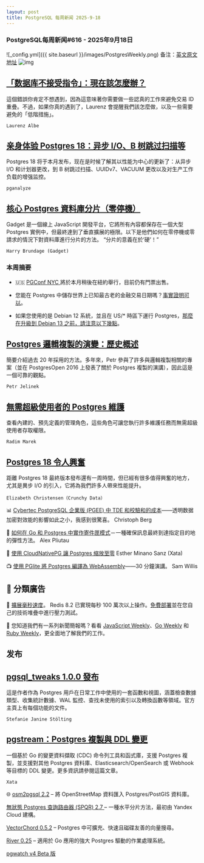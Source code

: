 ```yaml
---
layout: post
title: PostgreSQL 每周新闻 2025-9-18
---
```

### PostgreSQL每周新闻#616 - 2025年9月18日
![_config.yml]({{ site.baseurl }}/images/PostgresWeekly.png)
备注：[英文原文地址](https://postgresweekly.com/issues/616)
![img](https://res.cloudinary.com/cpress/image/upload/w_1280,e_sharpen:60/s9qtubbavnoqyklkrzoh.jpg)
## [「数据库不接受指令」：現在該怎麼辦？](https://postgresweekly.com/link/174454/web)
這個錯誤你肯定不想遇到，因為這意味著你需要做一些認真的工作來避免交易 ID 重疊。不過，如果你真的遇到了，Laurenz 會提醒我們該怎麼做，以及一些需要避免的「低階措施」。

`Laurenz Albe`

## [亲身体验 Postgres 18：异步 I/O、B 树跳过扫描等](https://postgresweekly.com/link/174453/web)
Postgres 18 将于本月发布，现在是时候了解其以性能为中心的更新了：从异步 I/O 和计划器更改，到 B 树跳过扫描、UUIDv7、VACUUM 更改以及对生产工作负载的增强监控。

`pganalyze  `

## [核心 Postgres 資料庫分片（零停機）](https://postgresweekly.com/link/174104/web)
Gadget 是一個線上 JavaScript 開發平台，它將所有內容都保存在一個大型 Postgres 實例中，但最終達到了垂直擴展的極限。以下是他們如何在零停機或零請求的情況下對資料庫進行分片的方法。 “分片的意義在於‘硬’！”

`Harry Brundage (Gadget) `


### **本周摘要**

* 🇺🇸 [PGConf NYC ](https://postgresweekly.com/link/174456/web)將於本月稍後在紐約舉行，目前仍有門票出售。

* 您能在 Postgres 中儲存世界上已知最古老的金融交易日期嗎？[事實證明可以](https://postgresweekly.com/link/174457/web)。

* 如果您使用的是 Debian 12 系統，並且在 US/* 時區下運行 Postgres，[那麼在升級到 Debian 13 之前，請注意以下幾點](https://postgresweekly.com/link/174480/web)。


## [Postgres 邏輯複製的演變：歷史概述](https://postgresweekly.com/link/174458/web)
簡要介紹過去 20 年採用的方法。多年來，Petr 參與了許多與邏輯複製相關的專案（並在 PostgresOpen 2016 上發表了關於 Postgres 複製的演講），因此這是一個可靠的觀點。


`Petr Jelinek`

## [無需超級使用者的 Postgres 維護](https://postgresweekly.com/link/174460/web)
查看內建的、預先定義的管理角色，這些角色可讓您執行許多維護任務而無需超級使用者存取權限。


`Radim Marek`

## [Postgres 18 令人興奮](https://postgresweekly.com/link/174458/web)
距離 Postgres 18 最終版本發布還有一周時間，但已經有很多值得興奮的地方，尤其是異步 I/O 的引入，它將為我們許多人帶來性能提升。


`Elizabeth Christensen（Crunchy Data）`

📊 [Cyber​​tec PostgreSQL 企業版 (PGEE) 中 TDE 和校驗和的成本](https://postgresweekly.com/link/174463/web)——透明数据加密對效能的影響如此之小，我感到很驚喜。 Christoph Berg

📄 [如何在 Go 和 Postgres 中實作寄件匣模式](https://postgresweekly.com/link/174464/web)－一種確保訊息最終到達指定目的地的彈性方法。 Alex Pliutau

📄 [使用 CloudNativePG 讓 Postgres 缩放至零](https://postgresweekly.com/link/174465/web) Esther Minano Sanz (Xata)

📺 [使用 PGlite 將 Postgres 編譯為 WebAssembly](https://postgresweekly.com/link/174466/web)——30 分鐘演講。 Sam Willis

## 📰 分類廣告

🏁 [擴展毫秒速度](https://postgresweekly.com/link/174467/web)。 Redis 8.2 已實現每秒 100 萬次以上操作。[免費部署](https://postgresweekly.com/link/174467/web)並在您自己的技術堆疊中進行壓力測試。

💌 您知道我們有一系列新聞簡報嗎？看看 [JavaScript Weekly](https://postgresweekly.com/link/174468/web)、[Go Weekly](https://postgresweekly.com/link/174469/web) 和 [Ruby Weekly](https://postgresweekly.com/link/174470/web)，更全面地了解我們的工作。


## **发布**

## [pgsql_tweaks 1.0.0 發布](https://postgresweekly.com/link/173459/web)
這是作者作為 Postgres 用戶在日常工作中使用的一套函數和視圖，涵蓋檢查數據類型、收集統計數據、WAL 監控、查找未使用的索引以及轉換函數等領域。官方主頁上有每個功能的文件。

`Stefanie Janine Stölting`

## [pgstream：Postgres 複製與 DDL 變更](https://postgresweekly.com/link/174124/web)
一個基於 Go 的變更資料擷取 (CDC) 命令列工具和函式庫，支援 Postgres 複製，並支援對其他 Postgres 資料庫、Elasticsearch/OpenSearch 或 Webhook 等目標的 DDL 變更。更多資訊請參閱這篇文章。

`Xata`

🌐 [osm2pgsql 2.2](https://postgresweekly.com/link/174475/web) – 將 OpenStreetMap 資料匯入 Postgres/PostGIS 資料庫。

[無狀態 Postgres 查詢路由器 (SPQR) 2.7 ](https://postgresweekly.com/link/174476/web)– 一種水平分片方法，最初由 Yandex Cloud 建構。

[VectorChord 0.5.2](https://postgresweekly.com/link/174477/web) – Postgres 中可擴充、快速且磁碟友善的向量搜尋。

[River 0.25](https://postgresweekly.com/link/174478/web) – 適用於 Go 應用的強大 Postgres 驅動的作業處理系統。

[pgwatch v4 Beta 版](https://postgresweekly.com/link/174479/web)